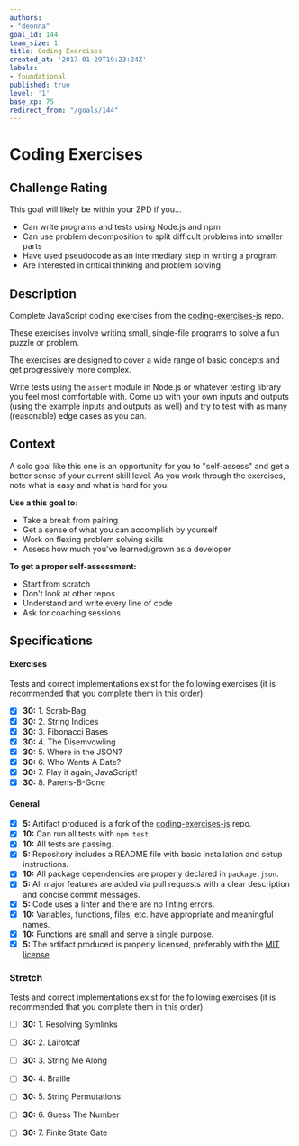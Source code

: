 ```yaml
---
authors:
- "deonna"
goal_id: 144
team_size: 1
title: Coding Exercises
created_at: '2017-01-29T19:23:24Z'
labels:
- foundational
published: true
level: '1'
base_xp: 75
redirect_from: "/goals/144"
---
```


# Coding Exercises

## Challenge Rating

This goal will likely be within your ZPD if you...

- Can write programs and tests using Node.js and npm
- Can use problem decomposition to split difficult problems into smaller parts
- Have used pseudocode as an intermediary step in writing a program
- Are interested in critical thinking and problem solving

## Description

Complete JavaScript coding exercises from the [coding-exercises-js][coding-exercises-js] repo.

These exercises involve writing small, single-file programs to solve a fun puzzle or problem.

The exercises are designed to cover a wide range of basic concepts and get progressively more complex.

Write tests using the `assert` module in Node.js or whatever testing library you feel most comfortable with. Come up with your own inputs and outputs (using the example inputs and outputs as well) and try to test with as many (reasonable) edge cases as you can.

## Context

A solo goal like this one is an opportunity for you to "self-assess" and get a better sense of your current skill level. As you work through the exercises, note what is easy and what is hard for you.

**Use a this goal to**:

- Take a break from pairing
- Get a sense of what you can accomplish by yourself
- Work on flexing problem solving skills
- Assess how much you've learned/grown as a developer

**To get a proper self-assessment:**

- Start from scratch
- Don't look at other repos
- Understand and write every line of code
- Ask for coaching sessions

## Specifications

#### Exercises

Tests and correct implementations exist for the following exercises (it is recommended that you complete them in this order):

- [x] __30:__ 1. Scrab-Bag
- [x] __30:__ 2. String Indices
- [x] __30:__ 3. Fibonacci Bases
- [x] __30:__ 4. The Disemvowling
- [x] __30:__ 5. Where in the JSON?
- [x] __30:__ 6. Who Wants A Date?
- [x] __30:__ 7. Play it again, JavaScript!
- [x] __30:__ 8. Parens-B-Gone

#### General

- [x] __5:__ Artifact produced is a fork of the [coding-exercises-js][coding-exercises-js] repo.
- [x] __10:__ Can run all tests with `npm test`.
- [x] __10:__ All tests are passing.
- [x] __5:__ Repository includes a README file with basic installation and setup instructions.
- [x] __10:__ All package dependencies are properly declared in `package.json`.
- [x] __5:__ All major features are added via pull requests with a clear description and concise commit messages.
- [x] __5:__ Code uses a linter and there are no linting errors.
- [x] __10:__ Variables, functions, files, etc. have appropriate and meaningful names.
- [x] __10:__ Functions are small and serve a single purpose.
- [x] __5:__ The artifact produced is properly licensed, preferably with the [MIT license][mit-license].

### Stretch

Tests and correct implementations exist for the following exercises (it is recommended that you complete them in this order):

- [ ] __30:__ 1. Resolving Symlinks
- [ ] __30:__ 2. Lairotcaf
- [ ] __30:__ 3. String Me Along
- [ ] __30:__ 4. Braille
- [ ] __30:__ 5. String Permutations
- [ ] __30:__ 6. Guess The Number
- [ ] __30:__ 7. Finite State Gate


[mit-license]: https://opensource.org/licenses/MIT
[coding-exercises-js]: https://github.com/GuildCrafts/coding-exercises-js
[readme]: https://github.com/GuildCrafts/coding-exercises-js/blob/master/README.md
